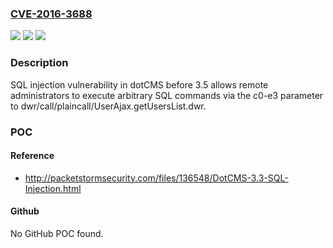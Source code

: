 ### [CVE-2016-3688](https://cve.mitre.org/cgi-bin/cvename.cgi?name=CVE-2016-3688)
![](https://img.shields.io/static/v1?label=Product&message=n%2Fa&color=blue)
![](https://img.shields.io/static/v1?label=Version&message=n%2Fa&color=blue)
![](https://img.shields.io/static/v1?label=Vulnerability&message=n%2Fa&color=brighgreen)

### Description

SQL injection vulnerability in dotCMS before 3.5 allows remote administrators to execute arbitrary SQL commands via the c0-e3 parameter to dwr/call/plaincall/UserAjax.getUsersList.dwr.

### POC

#### Reference
- http://packetstormsecurity.com/files/136548/DotCMS-3.3-SQL-Injection.html

#### Github
No GitHub POC found.

